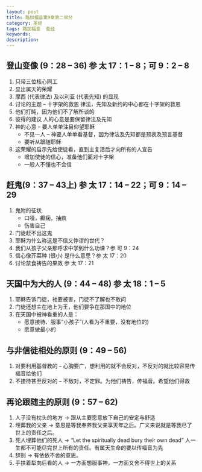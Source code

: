 ```yaml
---
layout: post
title: 路加福音第9章第二部分
category: 圣经
tags: 路加福音  查经
keywords: 
description: 
---
```

## 登山变像 (9：28 – 36) 参 太 17：1 – 8；可 9：2 – 8 
1. 只带三位核心同工
2. 显出属天的荣耀
3. 摩西 (代表律法) 及以利亚 (代表先知) 的显现
4. 讨论的主题 – 十字架的救恩
律法，先知及新约的中心都在十字架的救恩
5. 他们打盹，因为他们不了解所谈的
6. 彼得的建议
人的心意是要保留律法及先知
7. 神的心意 – 要人单单注目仰望耶稣
    - 不见一人 – 神要人单单看基督，因为律法及先知都是预表及预言基督
    - 要听从跟随耶稣
8. 这荣耀的启示先给使徒看，直到主复活后才向所有的人宣告
    - 增加使徒的信心，准备他们面对十字架
    - 一般人不懂也不会信


## 赶鬼(9：37 – 43上) 参 太 17：14 – 22；可 9：14 – 29
1. 鬼附的征状
    - 口哑，癫痫，抽疯
    - 伤害自己
2. 门徒赶不出这鬼
3. 耶稣为什么称这是不信又悖谬的世代？
4. 我们从孩子父亲那呼求中学到什么功课？参 可 9：24
5. 信心像芥菜种 (很小) 是什么意思？参 太 17：20
6. 讨论禁食祷告的果效 参  太 17：21

## 天国中为大的人 (9：44 – 48) 参 太 18：1 – 5
1. 耶稣告诉门徒，衪要被害，门徒不了解也不敢问
2. 门徒还想主在地上为王，他们要争在那国中的地位
3. 在天国中被神看重的人是：
    - 愿意接待、服事“小孩子”(人看为不重要，没有地位的)
    - 愿意做最小的 


## 与非信徒相处的原则 (9：49 – 56)
1. 对要利用基督教的 – 心胸要广，想利用的就不会反对，不反对的就比较容易传褔音给他们
2. 不接待甚至反对的 – 不敌对，不定罪。为他们祷告，传福音。希望他们得救

## 再论跟随主的原则 (9：57 – 62)
1. 人子没有枕头的地方 → 跟从主要愿意放下自己的安定与舒适
2. 埋葬我的父亲 → 意思是等我奉养我父亲享天年之后。广义来说就是等我尽了世上的责任之后。
3. 死人埋葬他们的死人 →  “Let the spiritually dead bury their own dead” 人一生都不可能尽完世上所有的责任。有属天生命的要以传褔音为先
4. 辞别 → 有依依不舍的意思。
5. 手扶着犁向后看的人 → 一方面想服事神，一方面又舍不得世上的关系

